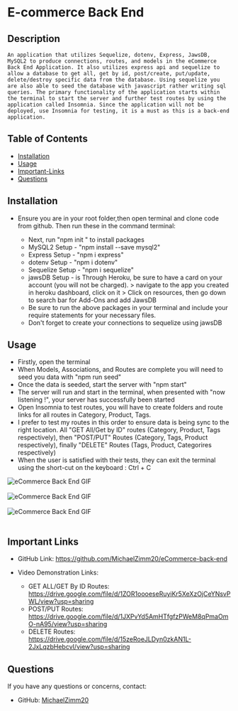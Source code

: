 # E-commerce Back End

## Description
```
An application that utilizes Sequelize, dotenv, Express, JawsDB, MySQL2 to produce connections, routes, and models in the eCommerce Back End Application. It also utilizes express api and sequelize to allow a database to get all, get by id, post/create, put/update, delete/destroy specific data from the database. Using sequelize you are also able to seed the database with javascript rather writing sql queries. The primary functionality of the application starts within the terminal to start the server and further test routes by using the application called Insomnia. Since the application will not be deployed, use Insomnia for testing, it is a must as this is a back-end application.
  ```


## Table of Contents 
  * [Installation](#installation)
  * [Usage](#usage)
  * [Important-Links](#Important-Links)
  * [Questions](#questions)


## Installation
  * Ensure you are in your root folder,then open terminal and clone code from github. Then run these in the command terminal:

    * Next, run "npm init " to install packages 
    * MySQL2 Setup - "npm install --save mysql2"
    * Express Setup - "npm i express" 
    * dotenv Setup - "npm i dotenv" 
    * Sequelize Setup - "npm i sequelize" 
    * jawsDB Setup - is Through Heroku, be sure to have a card on your account (you will not be charged). > navigate to the app you created in heroku dashboard, click on it > Click on resources, then go down to search bar for Add-Ons and add JawsDB
    * Be sure to run the above packages in your terminal and include your require statements for your necessary files.
    * Don't forget to create your connections to sequelize using jawsDB

## Usage
  * Firstly, open the terminal 
  * When Models, Associations, and Routes are complete you will need to seed you data with "npm run seed" 
  * Once the data is seeded, start the server with "npm start"
  * The server will run and start in the terminal, when presented with "now listening !", your server has successfully been started
  * Open Insomnia to test routes, you will have to create folders and route links for all routes in Category, Product, Tags.
  * I prefer to test my routes in this order to ensure data is being sync to the right location. All "GET All/Get by ID" routes (Category, Product, Tags respectively), then "POST/PUT" Routes (Category, Tags, Product respectively), finally "DELETE" Routes (Tags, Product, Categorires respectively)
  * When the user is satisfied with their tests, they can exit the terminal using the short-cut on the keyboard : Ctrl + C


![eCommerce Back End GIF](assets/gifs/GET%20Routes%20for%20AllSingle%20ID%20(Categories%2C%20Products%2C%20Tags).gif "GET ALL/GET By ID Routes")
 <br/><br/>
![eCommerce Back End GIF](assets/gifs/POST_PUT%20Routes%20for%20(Categories%2C%20Tags%2C%20Products).gif "POST/PUT Routes")
 <br/><br/>
 ![eCommerce Back End GIF](assets/gifs/DELETE%20Routes%20for%20(Categories%2C%20Tags%2C%20Products).gif "DELETE Routes")
 <br/><br/>
 

## Important Links 

* GitHub Link: https://github.com/MichaelZimm20/eCommerce-back-end

* Video Demonstration Links: 
    * GET ALL/GET By ID Routes: https://drive.google.com/file/d/1ZOR1oooeseRuyiKr5XeXzOjCeYNsvPWL/view?usp=sharing
    * POST/PUT Routes: https://drive.google.com/file/d/1JXPvYd5AmHTfgfzPWeM8qPmaOmO-nA95/view?usp=sharing
    * DELETE Routes: https://drive.google.com/file/d/15zeRoeJLDyn0zkAN1L-2JxLqzbHebcvI/view?usp=sharing


## Questions 
  If you have any questions or concerns, contact:
  * GitHub: [MichaelZimm20](https://github.com/MichaelZimm20)
